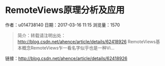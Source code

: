 # RemoteViews原理分析及应用
作者：u014738140
日期：2017-03-16 11:15
浏览量：1570
> 简介：转载请注明出处：http://blog.csdn.net/ahence/article/details/62418926
RemoteViews基本概念RemoteViews乍一看名字似乎也是一种Vi...

 链接：http://blog.csdn.net/ahence/article/details/62418926
